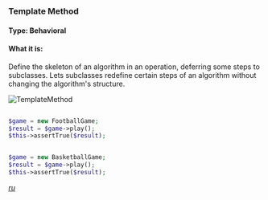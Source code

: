 ### Template Method

#### Type: Behavioral

#### What it is:
Define the skeleton of an algorithm in an operation, deferring some steps to subclasses. Lets subclasses redefine certain steps of an algorithm without changing the algorithm's structure.

![TemplateMethod]

```php

$game = new FootballGame;
$result = $game->play();
$this->assertTrue($result);


$game = new BasketballGame;
$result = $game->play();
$this->assertTrue($result);

```
_[ru][Ru TemplateMethod]_

[TemplateMethod]: https://github.com/olegre/DesignPatterns/blob/master/~images/TemplateMethod.png
[Ru TemplateMethod]: https://github.com/olegre/DesignPatterns/blob/master/~images/ru/TemplateMethod.png
